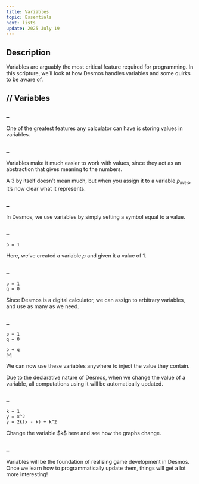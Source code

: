 ```yaml
---
title: Variables
topic: Essentials
next: lists
update: 2025 July 19
---
```



## Description

Variables are arguably the most critical feature required for programming. In this scripture, we’ll look at how Desmos handles variables and some quirks to be aware of.


## // Variables

### _
One of the greatest features any calculator can have is storing values in variables.

### _
Variables make it much easier to work with values, since they act as an abstraction that gives meaning to the numbers.

A $3$ by itself doesn’t mean much, but when you assign it to a variable $p_{lives}$, it’s now clear what it represents.

### _
In Desmos, we use variables by simply setting a symbol equal to a value.

### _
```desmos
p = 1
```

Here, we’ve created a variable $p$ and given it a value of $1$.

### _
```desmos
p = 1
q = 0
```

Since Desmos is a digital calculator, we can assign to arbitrary variables, and use as many as we need.

### _
```desmos
p = 1
q = 0

p + q
pq
```

We can now use these variables anywhere to inject the value they contain.

Due to the declarative nature of Desmos, when we change the value of a variable, all computations using it will be automatically updated.

### _
```desmos
k = 1
y = x^2
y = 2k(x - k) + k^2
```

<aside></aside>
Change the variable $k$ here and see how the graphs change.

### _
Variables will be the foundation of realising game development in Desmos. Once we learn how to programmatically update them, things will get a lot more interesting!
